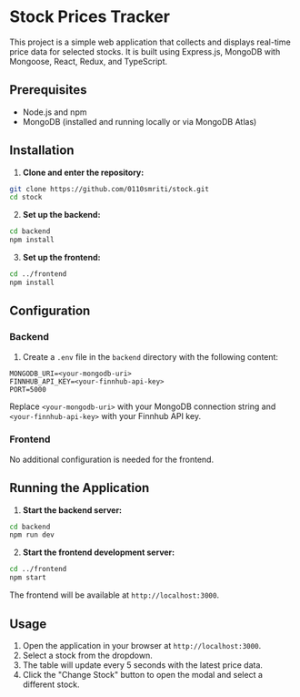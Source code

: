 # Stock Prices Tracker

This project is a simple web application that collects and displays real-time price data for selected stocks. It is built using Express.js, MongoDB with Mongoose, React, Redux, and TypeScript.

## Prerequisites

- Node.js and npm
- MongoDB (installed and running locally or via MongoDB Atlas)

## Installation

1. **Clone and enter the repository:**

```bash
git clone https://github.com/0110smriti/stock.git
cd stock
```

2. **Set up the backend:**

```bash
cd backend
npm install
```

3. **Set up the frontend:**

```bash
cd ../frontend
npm install
```

## Configuration

### Backend

1. Create a `.env` file in the `backend` directory with the following content:

```
MONGODB_URI=<your-mongodb-uri>
FINNHUB_API_KEY=<your-finnhub-api-key>
PORT=5000
```

Replace `<your-mongodb-uri>` with your MongoDB connection string and `<your-finnhub-api-key>` with your Finnhub API key.

### Frontend

No additional configuration is needed for the frontend.

## Running the Application

1. **Start the backend server:**

```bash
cd backend
npm run dev
```

2. **Start the frontend development server:**

```bash
cd ../frontend
npm start
```

The frontend will be available at `http://localhost:3000`.

## Usage

1. Open the application in your browser at `http://localhost:3000`.
2. Select a stock  from the dropdown.
3. The table will update every 5 seconds with the latest price data.
4. Click the "Change Stock" button to open the modal and select a different stock.